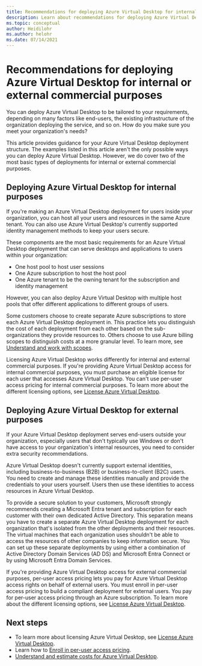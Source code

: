 ```yaml
---
title: Recommendations for deploying Azure Virtual Desktop for internal or external commercial purposes
description: Learn about recommendations for deploying Azure Virtual Desktop for internal or external commercial purposes, such as for your organization's workers, or using delivering software-as-a-service applications.
ms.topic: conceptual
author: Heidilohr
ms.author: helohr
ms.date: 07/14/2021
---
```


# Recommendations for deploying Azure Virtual Desktop for internal or external commercial purposes

You can deploy Azure Virtual Desktop to be tailored to your requirements, depending on many factors like end-users, the existing infrastructure of the organization deploying the service, and so on. How do you make sure you meet your organization's needs?

This article provides guidance for your Azure Virtual Desktop deployment structure. The examples listed in this article aren't the only possible ways you can deploy Azure Virtual Desktop. However, we do cover two of the most basic types of deployments for internal or external commercial purposes.

## Deploying Azure Virtual Desktop for internal purposes

If you're making an Azure Virtual Desktop deployment for users inside your organization, you can host all your users and resources in the same Azure tenant. You can also use Azure Virtual Desktop's currently supported identity management methods to keep your users secure.

These components are the most basic requirements for an Azure Virtual Desktop deployment that can serve desktops and applications to users within your organization:

- One host pool to host user sessions
- One Azure subscription to host the host pool
- One Azure tenant to be the owning tenant for the subscription and identity management

However, you can also deploy Azure Virtual Desktop with multiple host pools that offer different applications to different groups of users.

Some customers choose to create separate Azure subscriptions to store each Azure Virtual Desktop deployment in. This practice lets you distinguish the cost of each deployment from each other based on the sub-organizations they provide resources to. Others choose to use Azure billing scopes to distinguish costs at a more granular level. To learn more, see [Understand and work with scopes](../cost-management-billing/costs/understand-work-scopes.md).

Licensing Azure Virtual Desktop works differently for internal and external commercial purposes. If you're providing Azure Virtual Desktop access for internal commercial purposes, you must purchase an eligible license for each user that accesses Azure Virtual Desktop. You can't use per-user access pricing for internal commercial purposes. To learn more about the different licensing options, see [License Azure Virtual Desktop](licensing.md).

## Deploying Azure Virtual Desktop for external purposes

If your Azure Virtual Desktop deployment serves end-users outside your organization, especially users that don't typically use Windows or don't have access to your organization's internal resources, you need to consider extra security recommendations.

Azure Virtual Desktop doesn't currently support external identities, including business-to-business (B2B) or business-to-client (B2C) users. You need to create and manage these identities manually and provide the credentials to your users yourself. Users then use these identities to access resources in Azure Virtual Desktop.

To provide a secure solution to your customers, Microsoft strongly recommends creating a Microsoft Entra tenant and subscription for each customer with their own dedicated Active Directory. This separation means you have to create a separate Azure Virtual Desktop deployment for each organization that's isolated from the other deployments and their resources. The virtual machines that each organization uses shouldn't be able to access the resources of other companies to keep information secure. You can set up these separate deployments by using either a combination of Active Directory Domain Services (AD DS) and Microsoft Entra Connect or by using Microsoft Entra Domain Services.

If you're providing Azure Virtual Desktop access for external commercial purposes, per-user access pricing lets you pay for Azure Virtual Desktop access rights on behalf of external users. You must enroll in per-user access pricing to build a compliant deployment for external users. You pay for per-user access pricing through an Azure subscription. To learn more about the different licensing options, see [License Azure Virtual Desktop](licensing.md).

## Next steps

- To learn more about licensing Azure Virtual Desktop, see [License Azure Virtual Desktop](licensing.md).
- Learn how to [Enroll in per-user access pricing](enroll-per-user-access-pricing.md).
- [Understand and estimate costs for Azure Virtual Desktop](understand-estimate-costs.md).
